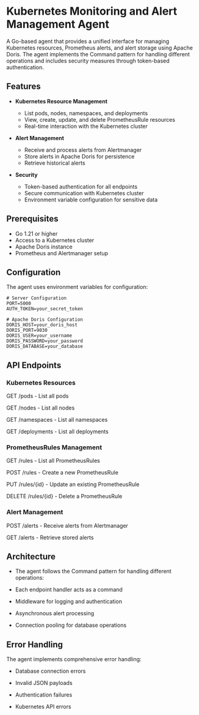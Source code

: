 # Kubernetes Monitoring and Alert Management Agent

A Go-based agent that provides a unified interface for managing Kubernetes resources, Prometheus alerts, and alert storage using Apache Doris. The agent implements the Command pattern for handling different operations and includes security measures through token-based authentication.

## Features

- **Kubernetes Resource Management**
  - List pods, nodes, namespaces, and deployments
  - View, create, update, and delete PrometheusRule resources
  - Real-time interaction with the Kubernetes cluster

- **Alert Management**
  - Receive and process alerts from Alertmanager
  - Store alerts in Apache Doris for persistence
  - Retrieve historical alerts

- **Security**
  - Token-based authentication for all endpoints
  - Secure communication with Kubernetes cluster
  - Environment variable configuration for sensitive data

## Prerequisites

- Go 1.21 or higher
- Access to a Kubernetes cluster
- Apache Doris instance
- Prometheus and Alertmanager setup

## Configuration

The agent uses environment variables for configuration:

```env
# Server Configuration
PORT=5000
AUTH_TOKEN=your_secret_token

# Apache Doris Configuration
DORIS_HOST=your_doris_host
DORIS_PORT=9030
DORIS_USER=your_username
DORIS_PASSWORD=your_password
DORIS_DATABASE=your_database
```

## API Endpoints
### Kubernetes Resources
GET /pods - List all pods

GET /nodes - List all nodes

GET /namespaces - List all namespaces

GET /deployments - List all deployments

### PrometheusRules Management
GET /rules - List all PrometheusRules

POST /rules - Create a new PrometheusRule

PUT /rules/{id} - Update an existing PrometheusRule

DELETE /rules/{id} - Delete a PrometheusRule

### Alert Management
POST /alerts - Receive alerts from Alertmanager

GET /alerts - Retrieve stored alerts

## Architecture
- The agent follows the Command pattern for handling different operations:

- Each endpoint handler acts as a command

- Middleware for logging and authentication

- Asynchronous alert processing
 
- Connection pooling for database operations

## Error Handling
The agent implements comprehensive error handling:

- Database connection errors
 
- Invalid JSON payloads
 
- Authentication failures
 
- Kubernetes API errors